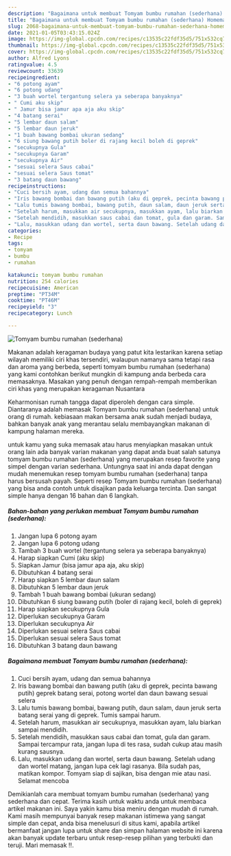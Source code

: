 ```yaml
---
description: "Bagaimana untuk membuat Tomyam bumbu rumahan (sederhana) Homemade"
title: "Bagaimana untuk membuat Tomyam bumbu rumahan (sederhana) Homemade"
slug: 2068-bagaimana-untuk-membuat-tomyam-bumbu-rumahan-sederhana-homemade
date: 2021-01-05T03:43:15.024Z
image: https://img-global.cpcdn.com/recipes/c13535c22fdf35d5/751x532cq70/tomyam-bumbu-rumahan-sederhana-foto-resep-utama.jpg
thumbnail: https://img-global.cpcdn.com/recipes/c13535c22fdf35d5/751x532cq70/tomyam-bumbu-rumahan-sederhana-foto-resep-utama.jpg
cover: https://img-global.cpcdn.com/recipes/c13535c22fdf35d5/751x532cq70/tomyam-bumbu-rumahan-sederhana-foto-resep-utama.jpg
author: Alfred Lyons
ratingvalue: 4.5
reviewcount: 33639
recipeingredient:
- "6 potong ayam"
- "6 potong udang"
- "3 buah wortel tergantung selera ya seberapa banyaknya"
- " Cumi aku skip"
- " Jamur bisa jamur apa aja aku skip"
- "4 batang serai"
- "5 lembar daun salam"
- "5 lembar daun jeruk"
- "1 buah bawang bombai ukuran sedang"
- "6 siung bawang putih boler di rajang kecil boleh di geprek"
- "secukupnya Gula"
- "secukupnya Garam"
- "secukupnya Air"
- "sesuai selera Saus cabai"
- "sesuai selera Saus tomat"
- "3 batang daun bawang"
recipeinstructions:
- "Cuci bersih ayam, udang dan semua bahannya"
- "Iris bawang bombai dan bawang putih (aku di geprek, pecinta bawang putih) geprek batang serai, potong wortel dan daun bawang sesuai selera"
- "Lalu tumis bawang bombai, bawang putih, daun salam, daun jeruk serta batang serai yang di geprek. Tumis sampai harum."
- "Setelah harum, masukkan air secukupnya, masukkan ayam, lalu biarkan sampai mendidih."
- "Setelah mendidih, masukkan saus cabai dan tomat, gula dan garam. Sampai tercampur rata, jangan lupa di tes rasa, sudah cukup atau masih kurang sausnya."
- "Lalu, masukkan udang dan wortel, serta daun bawang. Setelah udang dan wortel matang, jangan lupa cek lagi rasanya. Bila sudah pas, matikan kompor. Tomyam siap di sajikan, bisa dengan mie atau nasi. Selamat mencoba"
categories:
- Recipe
tags:
- tomyam
- bumbu
- rumahan

katakunci: tomyam bumbu rumahan 
nutrition: 254 calories
recipecuisine: American
preptime: "PT34M"
cooktime: "PT46M"
recipeyield: "3"
recipecategory: Lunch

---
```



![Tomyam bumbu rumahan (sederhana)](https://img-global.cpcdn.com/recipes/c13535c22fdf35d5/751x532cq70/tomyam-bumbu-rumahan-sederhana-foto-resep-utama.jpg)

Makanan adalah keragaman budaya yang patut kita lestarikan karena setiap wilayah memiliki ciri khas tersendiri, walaupun namanya sama tetapi rasa dan aroma yang berbeda, seperti tomyam bumbu rumahan (sederhana) yang kami contohkan berikut mungkin di kampung anda berbeda cara memasaknya. Masakan yang penuh dengan rempah-rempah memberikan ciri khas yang merupakan keragaman Nusantara



Keharmonisan rumah tangga dapat diperoleh dengan cara simple. Diantaranya adalah memasak Tomyam bumbu rumahan (sederhana) untuk orang di rumah. kebiasaan makan bersama anak sudah menjadi budaya, bahkan banyak anak yang merantau selalu membayangkan makanan di kampung halaman mereka.

untuk kamu yang suka memasak atau harus menyiapkan masakan untuk orang lain ada banyak varian makanan yang dapat anda buat salah satunya tomyam bumbu rumahan (sederhana) yang merupakan resep favorite yang simpel dengan varian sederhana. Untungnya saat ini anda dapat dengan mudah menemukan resep tomyam bumbu rumahan (sederhana) tanpa harus bersusah payah.
Seperti resep Tomyam bumbu rumahan (sederhana) yang bisa anda contoh untuk disajikan pada keluarga tercinta. Dan sangat simple hanya dengan 16 bahan dan 6 langkah.


<!--inarticleads1-->

##### Bahan-bahan yang perlukan membuat Tomyam bumbu rumahan (sederhana):

1. Jangan lupa 6 potong ayam
1. Jangan lupa 6 potong udang
1. Tambah 3 buah wortel (tergantung selera ya seberapa banyaknya)
1. Harap siapkan  Cumi (aku skip)
1. Siapkan  Jamur (bisa jamur apa aja, aku skip)
1. Dibutuhkan 4 batang serai
1. Harap siapkan 5 lembar daun salam
1. Dibutuhkan 5 lembar daun jeruk
1. Tambah 1 buah bawang bombai (ukuran sedang)
1. Dibutuhkan 6 siung bawang putih (boler di rajang kecil, boleh di geprek)
1. Harap siapkan secukupnya Gula
1. Diperlukan secukupnya Garam
1. Diperlukan secukupnya Air
1. Diperlukan sesuai selera Saus cabai
1. Diperlukan sesuai selera Saus tomat
1. Dibutuhkan 3 batang daun bawang




<!--inarticleads2-->

##### Bagaimana membuat  Tomyam bumbu rumahan (sederhana):

1. Cuci bersih ayam, udang dan semua bahannya
1. Iris bawang bombai dan bawang putih (aku di geprek, pecinta bawang putih) geprek batang serai, potong wortel dan daun bawang sesuai selera
1. Lalu tumis bawang bombai, bawang putih, daun salam, daun jeruk serta batang serai yang di geprek. Tumis sampai harum.
1. Setelah harum, masukkan air secukupnya, masukkan ayam, lalu biarkan sampai mendidih.
1. Setelah mendidih, masukkan saus cabai dan tomat, gula dan garam. Sampai tercampur rata, jangan lupa di tes rasa, sudah cukup atau masih kurang sausnya.
1. Lalu, masukkan udang dan wortel, serta daun bawang. Setelah udang dan wortel matang, jangan lupa cek lagi rasanya. Bila sudah pas, matikan kompor. Tomyam siap di sajikan, bisa dengan mie atau nasi. Selamat mencoba




Demikianlah cara membuat tomyam bumbu rumahan (sederhana) yang sederhana dan cepat. Terima kasih untuk waktu anda untuk membaca artikel makanan ini. Saya yakin kamu bisa meniru dengan mudah di rumah. Kami masih mempunyai banyak resep makanan istimewa yang sangat simple dan cepat, anda bisa menelusuri di situs kami, apabila artikel bermanfaat jangan lupa untuk share dan simpan halaman website ini karena akan banyak update terbaru untuk resep-resep pilihan yang terbukti dan teruji. Mari memasak !!. 
